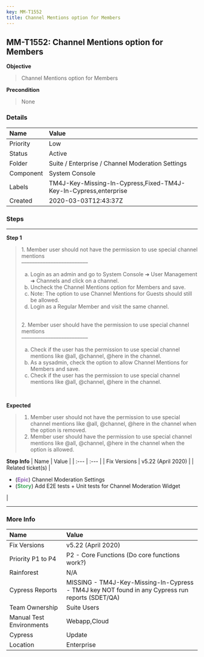```yaml
---
key: MM-T1552
title: Channel Mentions option for Members
---
```


## MM-T1552: Channel Mentions option for Members

**Objective**

> <article>Channel Mentions option for Members</article>

**Precondition**

> <article>None</article>

### Details

| Name      | Value                                                            |
| :-------- | :--------------------------------------------------------------- |
| Priority  | Low                                                              |
| Status    | Active                                                           |
| Folder    | Suite / Enterprise / Channel Moderation Settings                 |
| Component | System Console                                                   |
| Labels    | TM4J-Key-Missing-In-Cypress,Fixed-TM4J-Key-In-Cypress,enterprise |
| Created   | 2020-03-03T12:43:37Z                                             |

### Steps

<hr/>

**Step 1**

> <article>1. Member user should not have the permission to use special channel mentions<br />–––––––––––––––––––––––––<ol style="list-style-type:lower-alpha"><li>Login as an admin and go to System Console ➜ User Management ➜ Channels and click on a channel.</li><li>Uncheck the Channel Mentions option for Members and save.</li><li>Note: The option to use Channel Mentions for Guests should still be allowed.</li><li>Login as a Regular Member and visit the same channel.</li></ol><br />2. Member user should have the permission to use special channel mentions<br />–––––––––––––––––––––––––<ol style="list-style-type:lower-alpha"><li>Check if the user has the permission to use special channel mentions like @all, @channel, @here in the channel.</li><li>As a sysadmin, check the option to allow Channel Mentions for Members and save.</li><li>Check if the user has the permission to use special channel mentions like @all, @channel, @here in the channel.</li></ol><br /></article>

**Expected**

> <article><ol><li>Member user should not have the permission to use special channel mentions like @all, @channel, @here in the channel when the option is removed.</li><li>Member user should have the permission to use special channel mentions like @all, @channel, @here in the channel when the option is allowed.</li></ol></article>

**Step Info**
| Name | Value |
| :--- | :--- |
| Fix Versions | v5.22 (April 2020) |
| Related ticket(s) | <ul><li>(<strong><span style="color:rgb(147, 101, 184)">Epic</span></strong>) Channel Moderation Settings</li><li>(<strong><span style="color:rgb(65, 168, 95)">Story</span></strong>) Add E2E tests + Unit tests for Channel Moderation Widget</li></ul> |

<hr/>

### More Info

| Name                     | Value                                                                                           |
| :----------------------- | :---------------------------------------------------------------------------------------------- |
| Fix Versions             | v5.22 (April 2020)                                                                              |
| Priority P1 to P4        | P2 - Core Functions (Do core functions work?)                                                   |
| Rainforest               | N/A                                                                                             |
| Cypress Reports          | MISSING - TM4J-Key-Missing-In-Cypress - TM4J key NOT found in any Cypress run reports (SDET/QA) |
| Team Ownership           | Suite Users                                                                                     |
| Manual Test Environments | Webapp,Cloud                                                                                    |
| Cypress                  | Update                                                                                          |
| Location                 | Enterprise                                                                                      |
